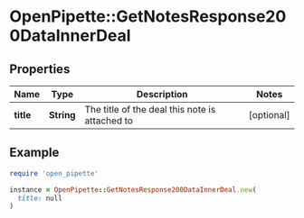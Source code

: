# OpenPipette::GetNotesResponse200DataInnerDeal

## Properties

| Name | Type | Description | Notes |
| ---- | ---- | ----------- | ----- |
| **title** | **String** | The title of the deal this note is attached to | [optional] |

## Example

```ruby
require 'open_pipette'

instance = OpenPipette::GetNotesResponse200DataInnerDeal.new(
  title: null
)
```

